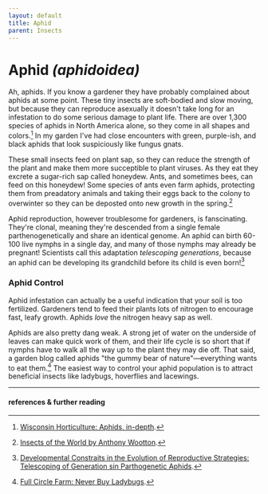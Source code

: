 ```yaml
---
layout: default
title: Aphid
parent: Insects
---
```

# Aphid *(aphidoidea)*
Ah, aphids. If you know a gardener they have probably complained about aphids at some point. These tiny insects are soft-bodied and slow moving, but because they can reproduce asexually it doesn't take long for an infestation to do some serious damage to plant life. There are over 1,300 species of aphids in North America alone, so they come in all shapes and colors.[^1] In my garden I've had close encounters with green, purple-ish, and black aphids that look suspiciously like fungus gnats. 

These small insects feed on plant sap, so they can reduce the strength of the plant and make them more succeptible to plant viruses. As they eat they excrete a sugar-rich sap called honeydew. Ants, and sometimes bees, can feed on this honeydew! Some species of ants even farm aphids, protecting them from preadatory animals and taking their eggs back to the colony to overwinter so they can be deposted onto new growth in the spring.[^2]

Aphid reproduction, however troublesome for gardeners, is fanscinating. They're clonal, meaning they're descended from a single female parthenogenetically and share an identical genome. An aphid can birth 60-100 live nymphs in a single day, and many of those nymphs may already be pregnant! Scientists call this adaptation *telescoping generations*, because an aphid can be developing its grandchild before its child is even born![^3]

### Aphid Control
Aphid infestation can actually be a useful indication that your soil is too fertilized. Gardeners tend to feed their plants lots of nitrogen to encourage fast, leafy growth. Aphids *love* the nitrogen heavy sap as well. 

Aphids are also pretty dang weak. A strong jet of water on the underside of leaves can make quick work of them, and their life cycle is so short that if nymphs have to walk all the way up to the plant they may die off. That said, a garden blog called aphids "the gummy bear of nature"—everything wants to eat them.[^4] The easiest way to control your aphid population is to attract beneficial insects like ladybugs, hoverflies and lacewings. 

-----
#### references & further reading
[^1]: [Wisconsin Horticulture: Aphids, in-depth](https://hort.extension.wisc.edu/articles/aphids-2/).
[^2]: [Insects of the World by Anthony Wootton](https://archive.org/details/insectsofworld00woot_0).
[^3]: [Developmental Constraits in the Evolution of Reproductive Strategies: Telescoping of Generation sin Parthogenetic Aphids](https://www.jstor.org/stable/2389567).
[^4]: [Full Circle Farm: Never Buy Ladybugs](https://fullcirclefarm.blog/2020/07/30/never-buy-ladybugs/).